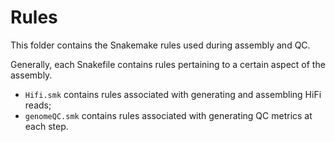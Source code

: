 Rules
=====


This folder contains the Snakemake rules used during assembly and QC. 

Generally, each Snakefile contains rules pertaining to a certain aspect of the assembly. 

- `Hifi.smk` contains rules associated with generating and assembling HiFi reads;
- `genomeQC.smk` contains rules associated with generating QC metrics at each step.
